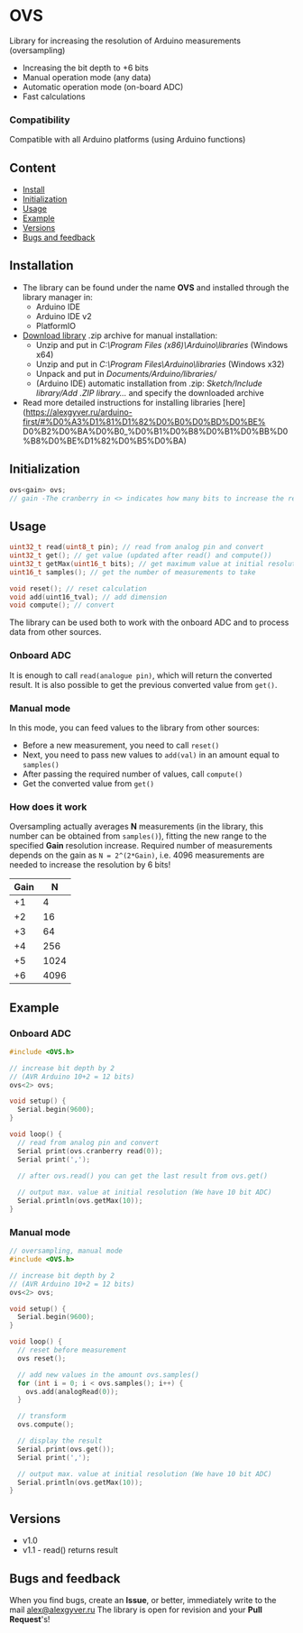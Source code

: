 # OVS
Library for increasing the resolution of Arduino measurements (oversampling)
- Increasing the bit depth to +6 bits
- Manual operation mode (any data)
- Automatic operation mode (on-board ADC)
- Fast calculations

### Compatibility
Compatible with all Arduino platforms (using Arduino functions)

## Content
- [Install](#install)
- [Initialization](#init)
- [Usage](#usage)
- [Example](#example)
- [Versions](#versions)
- [Bugs and feedback](#feedback)

<a id="install"></a>
## Installation
- The library can be found under the name **OVS** and installed through the library manager in:
    - Arduino IDE
    - Arduino IDE v2
    - PlatformIO
- [Download library](https://github.com/GyverLibs/OVS/archive/refs/heads/main.zip) .zip archive for manual installation:
    - Unzip and put in *C:\Program Files (x86)\Arduino\libraries* (Windows x64)
    - Unzip and put in *C:\Program Files\Arduino\libraries* (Windows x32)
    - Unpack and put in *Documents/Arduino/libraries/*
    - (Arduino IDE) automatic installation from .zip: *Sketch/Include library/Add .ZIP library…* and specify the downloaded archive
- Read more detailed instructions for installing libraries [here] (https://alexgyver.ru/arduino-first/#%D0%A3%D1%81%D1%82%D0%B0%D0%BD%D0%BE% D0%B2%D0%BA%D0%B0_%D0%B1%D0%B8%D0%B1%D0%BB%D0%B8%D0%BE%D1%82%D0%B5%D0%BA)

<a id="init"></a>
## Initialization
```cpp
ovs<gain> ovs;
// gain -The cranberry in <> indicates how many bits to increase the resolution. From 1 to 6 (inclusive)
```

<a id="usage"></a>
## Usage
```cpp
uint32_t read(uint8_t pin); // read from analog pin and convert
uint32_t get(); // get value (updated after read() and compute())
uint32_t getMax(uint16_t bits); // get maximum value at initial resolution
uint16_t samples(); // get the number of measurements to take

void reset(); // reset calculation
void add(uint16_tval); // add dimension
void compute(); // convert
```
The library can be used both to work with the onboard ADC and to process data from other sources.

### Onboard ADC
It is enough to call `read(analogue pin)`, which will return the converted result.
It is also possible to get the previous converted value from `get()`.

### Manual mode
In this mode, you can feed values ​​to the library from other sources:
- Before a new measurement, you need to call `reset()`
- Next, you need to pass new values ​​to `add(val)` in an amount equal to `samples()`
- After passing the required number of values, call `compute()`
- Get the converted value from `get()`

### How does it work
Oversampling actually averages **N** measurements (in the library, this number can be obtained from `samples()`),
fitting the new range to the specified **Gain** resolution increase. Required number of measurements
depends on the gain as `N = 2^(2*Gain)`, i.e. 4096 measurements are needed to increase the resolution by 6 bits!

Gain|N |
----|-------|
+1 |4 |
+2 |16 |
+3 |64 |
+4 |256 |
+5 |1024 |
+6 |4096 |

<a id="example"></a>
## Example
### Onboard ADC
```cpp
#include <OVS.h>

// increase bit depth by 2
// (AVR Arduino 10+2 = 12 bits)
ovs<2> ovs;

void setup() {
  Serial.begin(9600);
}

void loop() {
  // read from analog pin and convert
  Serial print(ovs.cranberry read(0));
  Serial print(',');
  
  // after ovs.read() you can get the last result from ovs.get()

  // output max. value at initial resolution (We have 10 bit ADC)
  Serial.println(ovs.getMax(10));
}
```

### Manual mode
```cpp
// oversampling, manual mode
#include <OVS.h>

// increase bit depth by 2
// (AVR Arduino 10+2 = 12 bits)
ovs<2> ovs;

void setup() {
  Serial.begin(9600);
}

void loop() {
  // reset before measurement
  ovs reset();

  // add new values ​​in the amount ovs.samples()
  for (int i = 0; i < ovs.samples(); i++) {
    ovs.add(analogRead(0));
  }

  // transform
  ovs.compute();

  // display the result
  Serial.print(ovs.get());
  Serial print(',');

  // output max. value at initial resolution (We have 10 bit ADC)
  Serial.println(ovs.getMax(10));
}
```

<a id="versions"></a>
## Versions
- v1.0
- v1.1 - read() returns result

<a id="feedback"></a>
## Bugs and feedback
When you find bugs, create an **Issue**, or better, immediately write to the mail [alex@alexgyver.ru](mailto:alex@alexgyver.ru)
The library is open for revision and your **Pull Request**'s!